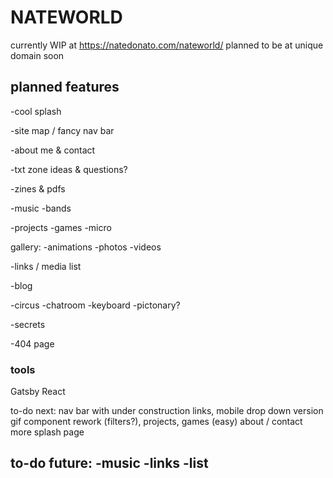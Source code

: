 # NATEWORLD
currently WIP at https://natedonato.com/nateworld/
planned to be at unique domain soon

## planned features

-cool splash

-site map / fancy nav bar

-about me & contact

-txt zone
ideas & questions?

-zines & pdfs

-music 
  -bands

-projects
  -games
  -micro


gallery:
-animations
-photos
-videos

-links / media list

-blog

-circus
  -chatroom
  -keyboard
  -pictonary?

-secrets

-404 page


### tools
Gatsby
React

to-do next: 
nav bar with under construction links, mobile drop down version
gif component rework (filters?), 
projects, 
games (easy)
about / contact
more splash page

to-do future:
-music
-links
-list
-

